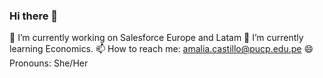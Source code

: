 ### Hi there 👋

🔭 I’m currently working on Salesforce Europe and Latam
🌱 I’m currently learning Economics.
📫 How to reach me: amalia.castillo@pucp.edu.pe
😄 Pronouns: She/Her
